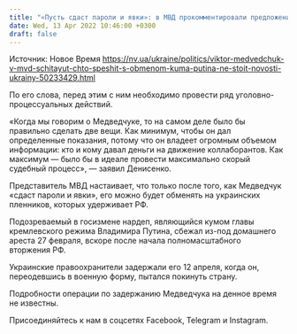 ```yaml
---
title: "«Пусть сдаст пароли и явки»: в МВД прокомментировали предложение Зеленского по обмену Медведчука"
date: Wed, 13 Apr 2022 10:46:00 +0300
draft: false
---
```

Источник: Новое Время https://nv.ua/ukraine/politics/viktor-medvedchuk-v-mvd-schitayut-chto-speshit-s-obmenom-kuma-putina-ne-stoit-novosti-ukrainy-50233429.html


По его слова, перед этим с ним необходимо провести ряд уголовно-процессуальных действий.

«Когда мы говорим о Медведчуке, то на самом деле было бы правильно сделать две вещи. Как минимум, чтобы он дал определенные показания, потому что он владеет огромным объемом информации: кто и кому давал деньги на движение коллаборантов. Как максимум — было бы в идеале провести максимально скорый судебный процесс», — заявил Денисенко.



Представитель МВД настаивает, что только после того, как Медведчук «сдаст пароли и явки», его можно будет обменять на украинских пленников, которых удерживает РФ.

Подозреваемый в госизмене нардеп, являющийся кумом главы кремлевского режима Владимира Путина, сбежал из-под домашнего ареста 27 февраля, вскоре после начала полномасштабного вторжения РФ.

Украинские правоохранители задержали его 12 апреля, когда он, переодевшись в военную форму, пытался покинуть страну.



Подробности операции по задержанию Медведчука на денное время не известны.

Присоединяйтесь к нам в соцсетях Facebook, Telegram и Instagram.
